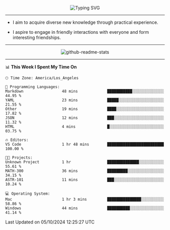 <p align="center">
  <img src="https://readme-typing-svg.demolab.com?font=Fira+Code&weight=500&size=32&duration=2500&pause=1600&center=true&vCenter=true&random=false&width=1024&height=64&lines=Hi+there+%F0%9F%91%8B;I'm+delighted+you+could+make+it+here+%F0%9F%8E%89;I'm+Harry%2C+a+college+student+still+finding+my+way" alt="Typing SVG" />
</p>


---


- I aim to acquire diverse new knowledge through practical experience.

- I aspire to engage in friendly interactions with everyone and form interesting friendships.


---


<p align="center">
  <img src="https://github-readme-stats.vercel.app/api?username=Harry-Jing&show_icons=true" alt="github-readme-stats"/>
</p>


---

<!--START_SECTION:waka-->
📊 **This Week I Spent My Time On** 

```text
🕑︎ Time Zone: America/Los_Angeles

💬 Programming Languages: 
Markdown                 48 mins             ███████████░░░░░░░░░░░░░░   44.95 % 
YAML                     23 mins             █████░░░░░░░░░░░░░░░░░░░░   21.55 % 
Other                    19 mins             ████░░░░░░░░░░░░░░░░░░░░░   17.82 % 
JSON                     12 mins             ███░░░░░░░░░░░░░░░░░░░░░░   11.32 % 
HTML                     4 mins              █░░░░░░░░░░░░░░░░░░░░░░░░   03.75 % 

🔥 Editors: 
VS Code                  1 hr 48 mins        █████████████████████████   100.00 % 

🐱‍💻 Projects: 
Unknown Project          1 hr                ██████████████░░░░░░░░░░░   55.61 % 
MATH-300                 36 mins             █████████░░░░░░░░░░░░░░░░   34.15 % 
ASTR-101                 11 mins             ███░░░░░░░░░░░░░░░░░░░░░░   10.24 % 

💻 Operating System: 
Mac                      1 hr 3 mins         ███████████████░░░░░░░░░░   58.86 % 
Windows                  44 mins             ██████████░░░░░░░░░░░░░░░   41.14 % 
```


 Last Updated on 05/10/2024 12:25:27 UTC
<!--END_SECTION:waka-->
